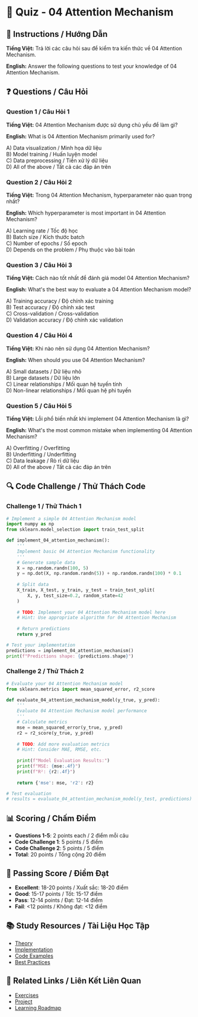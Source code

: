 # 🧠 Quiz - 04 Attention Mechanism

## 📝 Instructions / Hướng Dẫn

**Tiếng Việt:** Trả lời các câu hỏi sau để kiểm tra kiến thức về 04 Attention Mechanism.

**English:** Answer the following questions to test your knowledge of 04 Attention Mechanism.

## ❓ Questions / Câu Hỏi

### Question 1 / Câu Hỏi 1
**Tiếng Việt:** 04 Attention Mechanism được sử dụng chủ yếu để làm gì?

**English:** What is 04 Attention Mechanism primarily used for?

A) Data visualization / Minh họa dữ liệu  
B) Model training / Huấn luyện model  
C) Data preprocessing / Tiền xử lý dữ liệu  
D) All of the above / Tất cả các đáp án trên

### Question 2 / Câu Hỏi 2
**Tiếng Việt:** Trong 04 Attention Mechanism, hyperparameter nào quan trọng nhất?

**English:** Which hyperparameter is most important in 04 Attention Mechanism?

A) Learning rate / Tốc độ học  
B) Batch size / Kích thước batch  
C) Number of epochs / Số epoch  
D) Depends on the problem / Phụ thuộc vào bài toán

### Question 3 / Câu Hỏi 3
**Tiếng Việt:** Cách nào tốt nhất để đánh giá model 04 Attention Mechanism?

**English:** What's the best way to evaluate a 04 Attention Mechanism model?

A) Training accuracy / Độ chính xác training  
B) Test accuracy / Độ chính xác test  
C) Cross-validation / Cross-validation  
D) Validation accuracy / Độ chính xác validation

### Question 4 / Câu Hỏi 4
**Tiếng Việt:** Khi nào nên sử dụng 04 Attention Mechanism?

**English:** When should you use 04 Attention Mechanism?

A) Small datasets / Dữ liệu nhỏ  
B) Large datasets / Dữ liệu lớn  
C) Linear relationships / Mối quan hệ tuyến tính  
D) Non-linear relationships / Mối quan hệ phi tuyến

### Question 5 / Câu Hỏi 5
**Tiếng Việt:** Lỗi phổ biến nhất khi implement 04 Attention Mechanism là gì?

**English:** What's the most common mistake when implementing 04 Attention Mechanism?

A) Overfitting / Overfitting  
B) Underfitting / Underfitting  
C) Data leakage / Rò rỉ dữ liệu  
D) All of the above / Tất cả các đáp án trên

## 🔍 Code Challenge / Thử Thách Code

### Challenge 1 / Thử Thách 1
```python
# Implement a simple 04 Attention Mechanism model
import numpy as np
from sklearn.model_selection import train_test_split

def implement_04_attention_mechanism():
    '''
    Implement basic 04 Attention Mechanism functionality
    '''
    # Generate sample data
    X = np.random.randn(100, 5)
    y = np.dot(X, np.random.randn(5)) + np.random.randn(100) * 0.1
    
    # Split data
    X_train, X_test, y_train, y_test = train_test_split(
        X, y, test_size=0.2, random_state=42
    )
    
    # TODO: Implement your 04 Attention Mechanism model here
    # Hint: Use appropriate algorithm for 04 Attention Mechanism
    
    # Return predictions
    return y_pred

# Test your implementation
predictions = implement_04_attention_mechanism()
print(f"Predictions shape: {predictions.shape}")
```

### Challenge 2 / Thử Thách 2
```python
# Evaluate your 04 Attention Mechanism model
from sklearn.metrics import mean_squared_error, r2_score

def evaluate_04_attention_mechanism_model(y_true, y_pred):
    '''
    Evaluate 04 Attention Mechanism model performance
    '''
    # Calculate metrics
    mse = mean_squared_error(y_true, y_pred)
    r2 = r2_score(y_true, y_pred)
    
    # TODO: Add more evaluation metrics
    # Hint: Consider MAE, RMSE, etc.
    
    print(f"Model Evaluation Results:")
    print(f"MSE: {mse:.4f}")
    print(f"R²: {r2:.4f}")
    
    return {'mse': mse, 'r2': r2}

# Test evaluation
# results = evaluate_04_attention_mechanism_model(y_test, predictions)
```

## 📊 Scoring / Chấm Điểm

- **Questions 1-5**: 2 points each / 2 điểm mỗi câu
- **Code Challenge 1**: 5 points / 5 điểm
- **Code Challenge 2**: 5 points / 5 điểm
- **Total**: 20 points / Tổng cộng 20 điểm

## 🎯 Passing Score / Điểm Đạt

- **Excellent**: 18-20 points / Xuất sắc: 18-20 điểm
- **Good**: 15-17 points / Tốt: 15-17 điểm  
- **Pass**: 12-14 points / Đạt: 12-14 điểm
- **Fail**: <12 points / Không đạt: <12 điểm

## 📚 Study Resources / Tài Liệu Học Tập

- [Theory](./THEORY_04_attention_mechanism.md)
- [Implementation](./IMPLEMENTATION_04_attention_mechanism.md)
- [Code Examples](./CODE_EXAMPLES_04_attention_mechanism.md)
- [Best Practices](./BEST_PRACTICES_04_attention_mechanism.md)

## 🔗 Related Links / Liên Kết Liên Quan

- [Exercises](./EXERCISES_04_attention_mechanism.md)
- [Project](./PROJECT_04_attention_mechanism.md)
- [Learning Roadmap](./LEARNING_ROADMAP_04_attention_mechanism.md)
